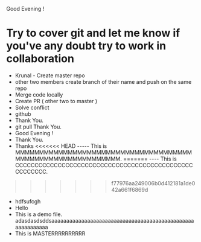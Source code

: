Good Evening !
# Try to cover git and let me know if you've any doubt try to work in collaboration 
- Krunal - Create master repo
- other two members create branch of their name and push on the same repo
- Merge code locally 
- Create PR ( other two to master )
- Solve conflict
- github
- Thank You.
- git pull
Thank You.
- Good Evening !
- Thank You.
- Thanks
<<<<<<< HEAD
----- This is MMMMMMMMMMMMMMMMMMMMMMMMMMMMMMMMMMMMMMMMMMMMMMMMMMMMMMMMMMM.
=======
---- This is CCCCCCCCCCCCCCCCCCCCCCCCCCCCCCCCCCCCCCCCCCCCCCCCCCCCCC.
>>>>>>> f77976aa249006b0d412181a1de042a661f6869d
- hdfsufcgh
- Hello
- This is a demo file.
adasdasdsddsaaaaaaaaaaaaaaaaaaaaaaaaaaaaaaaaaaaaaaaaaaaaaaaaaaaaaaaaaaa
- This is MASTERRRRRRRRRR